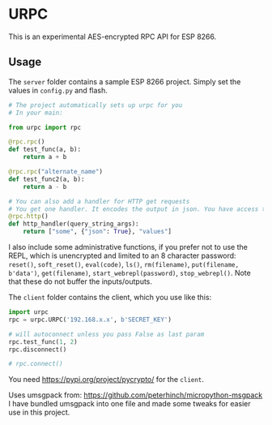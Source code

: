 # URPC

This is an experimental AES-encrypted RPC API for ESP 8266.

## Usage

The `server` folder contains a sample ESP 8266 project. Simply set the values in `config.py` and flash.

```python
# The project automatically sets up urpc for you
# In your main:

from urpc import rpc

@rpc.rpc()
def test_func(a, b):
    return a + b

@rpc.rpc("alternate_name")
def test_func2(a, b):
    return a - b

# You can also add a handler for HTTP get requests
# You get one handler. It encodes the output in json. You have access to query string args.
@rpc.http()
def http_handler(query_string_args):
    return ["some", {"json": True}, "values"]
```
I also include some administrative functions, if you prefer not to use the REPL, which is unencrypted and limited to an 8 character password: `reset()`, `soft_reset()`, `eval(code)`, `ls()`, `rm(filename)`, `put(filename, b'data')`, `get(filename)`, `start_webrepl(password)`, `stop_webrepl()`. Note that these do not buffer the inputs/outputs.

The `client` folder contains the client, which you use like this:

```python
import urpc
rpc = urpc.URPC('192.168.x.x', b'SECRET_KEY')

# will autoconnect unless you pass False as last param
rpc.test_func(1, 2)
rpc.disconnect()

# rpc.connect()
```

You need https://pypi.org/project/pycrypto/ for the `client`.

Uses umsgpack from: https://github.com/peterhinch/micropython-msgpack 
I have bundled umsgpack into one file and made some tweaks for easier use in this project.
